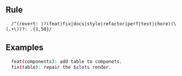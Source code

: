 ## Rule

```
  /^(revert: )?(feat|fix|docs|style|refactor|perf|test|chore)(\(.+\))?: .{1,50}/
```

## Examples

``` bash
  feat(components): add table to componets.
  fix(table): repair the $slots render.
```